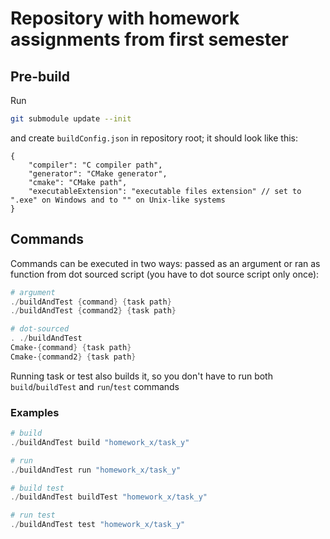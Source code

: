 # Repository with homework assignments from first semester

## Pre-build

Run

```sh
git submodule update --init
```

and create `buildConfig.json` in repository root; it should look like this:

```jsonc
{
    "compiler": "C compiler path",
    "generator": "CMake generator",
    "cmake": "CMake path",
    "executableExtension": "executable files extension" // set to ".exe" on Windows and to "" on Unix-like systems
}
```

## Commands

Commands can be executed in two ways: passed as an argument or
ran as function from dot sourced script (you have to dot source script only once):

```ps1
# argument
./buildAndTest {command} {task path}
./buildAndTest {command2} {task path}

# dot-sourced
. ./buildAndTest
Cmake-{command} {task path}
Cmake-{command2} {task path}
```

Running task or test also builds it, so you don't have to run both
`build`/`buildTest` and `run`/`test` commands

### Examples

```ps1
# build
./buildAndTest build "homework_x/task_y"

# run
./buildAndTest run "homework_x/task_y"

# build test
./buildAndTest buildTest "homework_x/task_y"

# run test
./buildAndTest test "homework_x/task_y"
```
